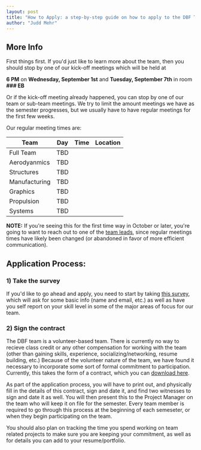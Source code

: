 ```yaml
---
layout: post
title: "How to Apply: a step-by-step guide on how to apply to the DBF Team"
author: "Judd Mehr"
---
```


## More Info
First things first.  If you'd just like to learn more about the team, then you should stop by one of our kick-off meetings which will be held at

**6 PM**
on
**Wednesday, September 1st**
and
**Tuesday, September 7th**
in room
**### EB**

Or if the kick-off meeting already happened, you can stop by one of our team or sub-team meetings.  We try to limit the amount meetings we have as the semester progresses, but we usually have to have regular meetings for the first few weeks.



Our regular meeting times are:

|  Team  |   Day  |  Time  |  Location  |
|  ----  | :----: | :----: |   :----:   |
|  Full Team  |  TBD  |  |  |
|  Aerodyanmics  |  TBD  |  |  |
|  Structures  |  TBD  |  |  |
|  Manufacturing  |  TBD  |  |  |
|  Graphics  |  TBD  |  |  |
|  Propulsion  |  TBD  |  |  |
|  Systems  |  TBD  |  |  |

**NOTE:** If you're seeing this for the first time way in October or later, you're going to want to reach out to one of the [team leads](#), since regular meetings times have likely been changed (or abandoned in favor of more efficient communication).
<!-- TODO: update this link to go to team lead contact info -->


## Application Process:

### 1) Take the survey

If you'd like to go ahead and apply, you need to start by taking [this survey](https://forms.gle/cVSoxY7EwWDKEFbEA), which will ask for some basic info (name and email, etc.) as well as have you self report on your skill level in some of the major areas of focus for our team.

### 2) Sign the contract

The DBF team is a volunteer-based team.  There is currently no way to recieve class credit or any other compensation for working with the team (other than gaining skills, experience, socializing/networking, resume building, etc.)  Because of the volunteer nature of the team, we have found it necessary to incorporate some sort of formal commitment to participation.  Currently, this takes the form of a contract, which you can [download here](https://aeronautics.byu.edu/DBF/download/contract.pdf).

As part of the application process, you will have to print out, and physically fill in the details of this contract, sign and date it, and find two witnesses to sign and date it as well.  You will then present this to the Project Manager on the team who will keep it on file for the semester.  Every team member is required to go through this process at the beginning of each semeseter, or when they begin participating on the team.

You should also plan on tracking the time you spend working on team related projects to make sure you are keeping your commitment, as well as for details you can add to your resume/portfolio.
